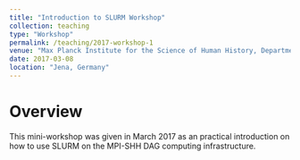 ```yaml
---
title: "Introduction to SLURM Workshop"
collection: teaching
type: "Workshop"
permalink: /teaching/2017-workshop-1
venue: "Max Planck Institute for the Science of Human History, Department of Archaeogenetics"
date: 2017-03-08
location: "Jena, Germany"
---
```


Overview
======

This mini-workshop was given in March 2017 as an practical introduction on how to use SLURM on the MPI-SHH DAG computing infrastructure.
